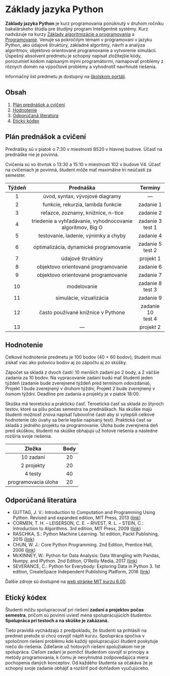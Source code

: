 # Základy jazyka Python

**Základy jazyka Python** je kurz programovania ponúknutý v druhom ročníku bakalárskeho štúdia pre študijný program Inteligentné systémy. Kurz nadväzuje na kurzy [Základy algoritmizácie a programovania](https://kurzy.kpi.fei.tuke.sk/zap/) a [Programovanie](https://kurzy.kpi.fei.tuke.sk/pvjc/). Venuje sa pokročilým témam v programovaní v jazyku Python, ako údajové štruktúry, základné algoritmy, návrh a analýza algoritmov, objektovo orientované programovanie a vytvorenie simulácií. Úspešný absolvent predmetu je schopný napísať zložitejšie kódy, porozumieť kódom napísaným inými programátormi, namapovať problémy z rôznych domén na výpočtové problémy a vyhodnotiť navrhnuté riešenia.

Informačný list predmetu je dostupný na [školskom portáli](https://maisportal.tuke.sk/portal/studijneProgramy.mais).

## Obsah
1. [Plán prednášok a cvičení](#plan)
2. [Hodnotenie](#grading)
    <!--
    1. [Zadania](#problem-sets)
    2. [Projekty](#assignments)
    3. [Skúška](#exam)
    -->
3. [Odporúčaná literatúra](#textbooks)
4. [Etický kódex](#collaboration)

## Plán prednášok a cvičení <a name="plan"></a>

Prednášky sú v piatok o 7:30 v miestnosti B520 v hlavnej budove. Účasť na prednáške nie je povinná.

Cvičenia sú vo štvrtok o 13:30 a 15:10 v miestnosti 102 v budove V4. Účasť na cvičeniach je povinná, študent môže mať maximálne tri neúčasti za semester.

| Týždeň |                          Prednáška                         |        Termíny       |
|:------:|:----------------------------------------------------------:|:--------------------:|
| 1      |               úvod, syntax, vývojové diagramy              |           —          |
| 2      |              funkcie, rekurzia, lambda funkcie             |       zadanie 1      |
| 3      |             reťazce, zoznamy, knižnice, n-tice             |       zadanie 2      |
| 4      | triedenie a vyhľadávanie, vyhodnocovanie algoritmov, Big O |  zadanie 3<br>test 1 |
| 5      |            testovanie, ladenie, výnimky a chyby            |       zadanie 4      |
| 6      |           optimalizácia, dynamické programovanie           |  zadanie 5<br>test 2 |
| 7      |                      údajové štruktúry                     |       projekt 1      |
| 8      |             objektovo orientované programovanie            |       zadanie 6      |
| 9      |             objektovo orientované programovanie            |       zadanie 7      |
| 10     |                         modelovanie                        |  zadanie 8<br>test 3 |
| 11     |                   simulácie, vizualizácia                  |       zadanie 9      |
| 12     |             často používané knižnice v Pythone             | zadanie 10<br>test 4 |
| 13     |                              —                             |       projekt 2      |

## Hodnotenie <a name="grading"></a>

Celkové hodnotenie predmetu je 100 bodov (40 + 60 bodov); študent musí získať viac ako polovicu bodov aj zo zápočtu aj zo skúšky.

Zápočet sa skladá z dvoch častí: 10 menších zadaní po 2 body, a 2 väčšie zadania za 10 bodov. Na vypracovanie zadaní budú mať študenti jeden týždeň (zadanie bude zverejnené týždeň pred termínom odovzdania), Projekt 1 bude zverejnený v druhom týždni, Projekt 2 bude zverejnený v ôsmom týždni. Deadline pre zadania a projekty je v piatok 18:00.

Skúška má teoretickú a praktickú časť. Teroetická časť sa skladá zo štyroch testov, ktoré sa píšu počas semestra na prednáškach. Na skúške majú študenti možnosť znova napísať ľubovoľné časti aby si vylepšili celkové hodnotenie (do úvahy sa berie lepšie napísaný test). Praktická časť sa skladá z jedného projektu na programovanie. Úloha bude zverejnená deň pred skúškou, študenti na skúške obhajujú už hotové riešenia a následne rozšíria svoje riešenia.

|        Zložka       | Body |
|:-------------------:|:----:|
|      10 zadaní      |  20  |
|      2 projekty     |  20  |
|       4 testy       |  40  |
| programovacia úloha |  20  |

<!--
### Zadania <a name="problem-sets"></a>

### Projekty <a name="assignments"></a>

### Skúška <a name="exam"></a>
-->

## Odporúčaná literatúra <a name="textbooks"></a>

* GUTTAG, J. V.: Introduction to Computation and Programming Using Python. Revised and expanded edition, MIT Press, 2013 ([link](https://doc.lagout.org/programmation/python/Introduction%20to%20Computation%20and%20Programming%20using%20Python%20%28rev.%20ed.%29%20%5BGuttag%202013-08-09%5D.pdf))
* CORMEN, T. H. – LEISERSON, C. E. – RIVEST, R. L. – STEIN, C.: Introduction to Algorithms. 3rd edition, MIT Press, 2009 ([link](https://ms.sapientia.ro/~kasa/Algorithms_3rd.pdf))
* RASCHKA, S.: Python Machine Learning. 1st edition, Packt Publishing, 2015 ([link](https://www.amazon.com/Python-Machine-Learning-scikit-learn-TensorFlow-ebook/dp/B0742K7HYF))
* CHUN, W. J.: Core Python Programming. 2nd Edition, Prentice Hall, 2006 ([link](https://www.amazon.com/Core-Python-Programming-Wesley-Chun/dp/0132269937))
* McKINNEY, W.: Python for Data Analysis: Data Wrangling with Pandas, Numpy, and IPython. 2nd Edition, O’Reilly Media, 2017 ([link](https://www.amazon.com/Python-Data-Analysis-Wrangling-IPython/dp/1491957662))
* SEVERANCE, C.: Python for Everybody: Exploring Data in Python 3. 1st edition, CreateSpace Independent Publishing Platform, 2016 ([link](https://www.amazon.com/Python-Everybody-Exploring-Data/dp/1530051126))

Ďalšie zdroje sú dostupné na [web stránke MIT kurzu 6.00](https://ocw.mit.edu/courses/electrical-engineering-and-computer-science/6-00-introduction-to-computer-science-and-programming-fall-2008/index.htm).

## Etický kódex <a name="collaboration"></a>
Študenti môžu spolupracovať pri riešení **zadaní a projektov počas semestra**, pričom sú povinní uviesť mená spolupracujúcich študentov. **Spolupráca pri testoch a na skúške je zakázaná.**

Tieto pravidlá vychádzajú z predpokladu, že študenti sa prihlásili na predmet pretože si chcú osvojiť náplň kurzu. Spolupráca spočíva v spoločnom riešení problému kde každý spolupracujúci študent poskytuje niečo do riešenia. Zdieľanie už hotových riešení spolužiakom nie je spolupráca. Cieľom zadaní je pomôcť študentom osvojiť si princípy a metódy programovania, k čomu je nevyhnutná zodpovedajúca miera pochopenia daných konceptov. Od každého študenta sa očakáva že je schopný svoje zadanie obhájiť a rozšíriť pod dohľadom vyučujúceho.
